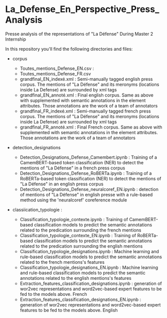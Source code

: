 # La_Defense_En_Perspective_Press_Analysis
Presse analysis of the representations of "La Défense" During Master 2 Internship


In this repository you'll find the following directories and files:

- corpus
  - Toutes_mentions_Defense_EN.csv : 
  - Toutes_mentions_Defense_FR.csv
  - grandfinal_EN_indexé.xml : Semi-manually tagged english press corpus. The mentions of "La Défense" and its meronyms (locations inside La Defense) are surrounded by xml tags
  - grandfinal_EN_annoté.xml : Final english corpus. Same as above with supplemented with semantic annotations in the element attributes. Those annotations are the work of a team of annotators
  - grandfinal_FR_indexé.xml : Semi-manually tagged french press corpus. The mentions of "La Défense" and its meronyms (locations inside La Defense) are surrounded by xml tags
  - grandfinal_FR_annoté.xml : Final French corpus. Same as above with supplemented with semantic annotations in the element attributes. Those annotations are the work of a team of annotators

- detection_designations 
  - Detection_Designations_Defense_Camembert.ipynb : Training of a CamemBERT-based token classification (NER) to detect the mentions of "La Défense" in a french press corpus
  - Detection_Designations_Defense_RoBERTa.ipynb : Training of a RoBERTa-based token classification (NER) to detect the mentions of "La Défense" in an english press corpus
  - Detection_Designations_Defense_neuralcoref_EN.ipynb : detection of mentions of "La Défense" in english presse with a rule-based method using the 'neuralcoref' coreference module
  
- classiication_typologie :
  - Classification_typologie_contexte.ipynb : Training of CamemBERT-based classification models to predict the semantic annotations related to the predication surrounding the french mentions
  - Classification_typologie_contexte_EN.ipynb : Training of RoBERTa-based classification models to predict the semantic annotations related to the predication surrounding the english mentions
  - Classification_typologie_designations.ipynb : Machine learning and rule-based classification models to predict the semantic annotations related to the french mentions's features
  - Classification_typologie_designations_EN.ipynb : Machine learning and rule-based classification models to predict the semantic annotations related to the english mentions's features
  - Extraction_features_classification_designations.ipynb : generation of wor2vec representations and word2vec-based expert features to be fed to the models above. French
  - Extraction_features_classification_designations_EN.ipynb : generation of wor2vec representations and word2vec-based expert features to be fed to the models above. English
